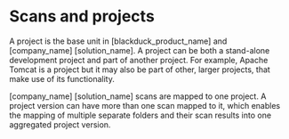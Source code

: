 # Scans and projects

A project is the base unit in [blackduck_product_name] and [company_name] [solution_name]. A project can be both a stand-alone development project and part of another project. For example, Apache Tomcat is a project but it may also be part of other, larger projects, that make use of its functionality. 

[company_name] [solution_name] scans are mapped to one project. A project version can have more than one scan mapped to it, which enables the mapping of multiple separate folders and their scan results into one aggregated project version.
